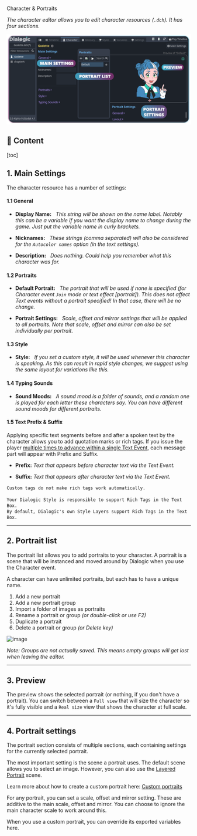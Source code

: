 <div class="header-banner ocean">
     <div class="header-label ocean">Character & Portraits</div>
</div>

*The character editor allows you to edit character resources (`.dch`). It has four sections.*

![](media/character_editor.png)

## 📜 Content

[toc]

## 1. Main Settings

The character resource has a number of settings:

#### 1.1 General

- **Display Name:**
  *This string will be shown on the name label. Notably this can be a variable if you want the display name to change during the game. Just put the variable name in curly brackets.*

- **Nicknames:**
  *These strings (comma separated) will also be considered for the `Autocolor names` option (in the text settings).*

- **Description:**
  *Does nothing. Could help you remember what this character was for.*

#### 1.2 Portraits

- **Default Portrait:**
  *The portrait that will be used if none is specified (for Character event `Join` mode or text effect [portrait]). This does not affect Text events without a portrait specified! In that case, there will be no change.*

- **Portrait Settings:**
  *Scale, offset and mirror settings that will be applied to all portraits. Note that scale, offset and mirror can also be set individually per portrait.*

#### 1.3 Style

- **Style:**
  *If you set a custom style, it will be used whenever this character is speaking. As this can result in rapid style changes, we suggest using the same layout for variations like this.*

#### 1.4 Typing Sounds

- **Sound Moods:**
  *A sound mood is a folder of sounds, and a random one is played for each letter these characters say. You can have different sound moods for different portraits.*

#### 1.5 Text Prefix & Suffix

Applying specific text segments before and after a spoken text by the character allows you to add quotation marks or rich tags.
If you issue the player [multiple times to advance within a single Text Event](text-effects.md#effect-new-event), each message part will appear with Prefix and Suffix.

- **Prefix:**
  *Text that appears before character text via the Text Event.*

- **Suffix:**
  *Text that appears after character text via the Text Event.*

```admonish info
Custom tags do not make rich tags work automatically.

Your Dialogic Style is responsible to support Rich Tags in the Text Box.
By default, Dialogic's own Style Layers support Rich Tags in the Text Box.
```
---

## 2. Portrait list

The portrait list allows you to add portraits to your character. A portrait is a scene that will be instanced and moved around by Dialogic when you use the Character event.

A character can have unlimited portraits, but each has to have a unique name.

1. Add a new portrait
2. Add a new portrait group
3. Import a folder of images as portraits
4. Rename a portrait or group *(or double-click or use F2)*
5. Duplicate a portrait
6. Delete a portrait or group *(or Delete key)*

![image](/media/portrait_list_buttons.png)

*Note: Groups are not actually saved. This means empty groups will get lost when leaving the editor.*

---

## 3. Preview

The preview shows the selected portrait (or nothing, if you don't have a portrait). You can switch between a `Full view` that will size the character so it's fully visible and a `Real size` view that shows the character at full scale.

---

## 4. Portrait settings

The portrait section consists of multiple sections, each containing settings for the currently selected portrait.

The most important setting is the scene a portrait uses. The default scene allows you to select an image.
However, you can also use the [Layered Portrait](layered-portraits.md) scene.

Learn more about how to create a custom portrait here: [Custom portraits](custom-portraits.md)

For any portrait, you can set a scale, offset and mirror setting. These are additive to the main scale, offset and mirror. You can choose to ignore the main character scale to work around this.

When you use a custom portrait, you can override its exported variables here.
